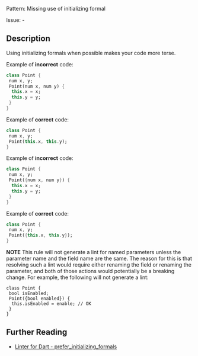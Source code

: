 Pattern: Missing use of initializing formal

Issue: -

## Description

Using initializing formals when possible makes your code more terse.

Example of **incorrect** code:
```dart
class Point {
 num x, y;
 Point(num x, num y) {
  this.x = x;
  this.y = y;
 }
}
```

Example of **correct** code:
```dart
class Point {
 num x, y;
 Point(this.x, this.y);
}
```

Example of **incorrect** code:
```dart
class Point {
 num x, y;
 Point({num x, num y}) {
  this.x = x;
  this.y = y;
 }
}
```

Example of **correct** code:
```dart
class Point {
 num x, y;
 Point({this.x, this.y});
}
```

**NOTE**
This rule will not generate a lint for named parameters unless the parameter
name and the field name are the same. The reason for this is that resolving
such a lint would require either renaming the field or renaming the parameter,
and both of those actions would potentially be a breaking change. For example,
the following will not generate a lint:

```
class Point {
 bool isEnabled;
 Point({bool enabled}) {
  this.isEnabled = enable; // OK
 }
}
```

## Further Reading

* [Linter for Dart - prefer_initializing_formals](https://dart.dev/tools/linter-rules/prefer_initializing_formals)